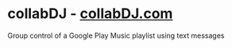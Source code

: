 # collabDJ - [collabDJ.com](http://www.collabdj.com)
Group control of a Google Play Music playlist using text messages
